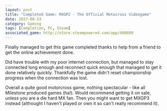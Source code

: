```yaml
---
layout: post
title: "Completed Game: MXGP2 - The Official Motocross Videogame"
date: 2017-08-23
category: Gaming
tags: [Completion, PC, Steam]
associated_game: http://store.steampowered.com/app/400800
---
```

Finally managed to get this game completed thanks to help from a friend to get the online achievement done.

Did have trouble with my poor internet connection, but managed to stay connected long enough and reconnect quick enough that managed to get it done relatively quickly.  Thankfully the game didn't reset championship progress when the connection was lost.

Overall a quite good motorcross game, nothing spectacular - like all Milestone produced games (ha!).  Would recommend getting it on sale, unless you are a die hard MX fan.  Then you might want to get MXGP3 instead (althought I haven't played or own it so can't really recommend it).